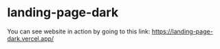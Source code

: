 # landing-page-dark

You can see website in action by going to this link:
https://landing-page-dark.vercel.app/

